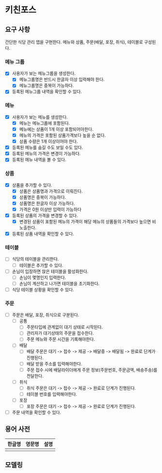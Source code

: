 # 키친포스

## 요구 사항
간단한 식당 관리 앱을 구현한다.
메뉴와 상품, 주문(배달, 포장, 취식), 테이블로 구성된다.

### 메뉴 그룹
- [x] 사용자가 보는 메뉴그룹을 생성한다.
    - [x] 메뉴그룹명은 반드시 한글자 이상 입력해야 한다.
    - [x] 메뉴그룹명은 중복이 가능하다.
- [x] 등록된 메뉴그룹 내역을 확인할 수 있다.
  
### 메뉴
- [x] 사용자가 보는 메뉴를 생성한다.
    - [x] 메뉴는 메뉴그룹에 포함된다.
    - [x] 메뉴에는 상품이 1개 이상 포함되어야한다.
    - [x] 메뉴의 가격은 포함된 상품가격보다 높을 순 없다. 
    - [x] 상품 수량은 1개 이상이어야 한다. 
- [x] 등록된 메뉴를 숨길 수도 보일 수도 있다.
- [x] 등록된 메뉴의 가격은 변경이 가능하다.
- [x] 등록된 메뉴 내역을 볼 수 있다. 

### 상품
- [x] 상품을 추가할 수 있다.
    - [x] 상품은 상품명과 가격으로 이뤄진다.
    - [x] 상품명은 중복이 가능하다.
    - [x] 상품명은 한글자 이상 가능하다.
    - [x] 가격은 0원 이상만 입력이 가능하다
- [x] 등록된 상품의 가격을 변경할 수 있다. 
    - [x] 변경된 상품이 포함된 메뉴의 가격이 해당 메뉴의 상품들의 가격보다 높으면 비노출한다.   
- [x] 등록된 상품 내역을 확인할 수 있다.

### 테이블
- [ ] 식당의 테이블을 관리한다.
    - [ ] 테이블은 추가할 수 있다.
- [ ] 손님이 입장하면 앉은 테이블을 활성화한다.
    - [ ] 손님이 몇명인지 입력한다.
    - [ ] 손님이 계산하고 나가면 테이블을 초기화한다.
- [ ] 식당 테이블 상황을 확인할 수 있다.

### 주문
- [ ] 주문은 배달, 포장, 취식으로 구분된다.
    - [ ] 공통
        - [ ] 주문타입에 관계없이 대기 상태로 시작된다.
        - [ ] 관리자가 대기상태의 주문을 접수한다.
        - [ ] 주문 메뉴와 주문 시간을 기록해야한다.
    - [ ] 배달
        - [ ] 배달 주문은 대기 -> 접수 -> 제공 -> 배달중 -> 배달됨 -> 완료로 단계가 진행된다.
        - [ ] 배달 받을 주소를 입력해야한다.
        - [ ] 주문 접수 시에 배달라이더에게 주문 정보(주문번호, 주문금액, 배송주송)를 전달한다.
    - [ ] 취식
        - [ ] 취식 주문은 대기 -> 접수 -> 제공 -> 완료로 단계가 진행된다.
        - [ ] 테이블 번호를 입력해야한다.
    - [ ] 포장
        - [ ] 포장 주문은 대기 -> 접수 -> 제공 -> 완료로 단계가 진행된다.
- [ ] 주문 내역을 확인할 수 있다.

## 용어 사전

| 한글명 | 영문명 | 설명 |
| --- | --- | --- |
|  |  |  |

## 모델링
